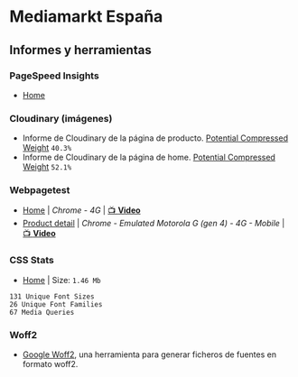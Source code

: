 # Mediamarkt España

## Informes y herramientas

### PageSpeed Insights

- [Home](https://developers.google.com/speed/pagespeed/insights/?url=https%3A%2F%2Fwww.mediamarkt.es)

### Cloudinary (imágenes)

- Informe de Cloudinary de la página de producto. [Potential Compressed Weight](https://webspeedtest.cloudinary.com/results/181215_AE_b0523a71f4f59676465f4420312bb491) `40.3%`
- Informe de Cloudinary de la página de home. [Potential Compressed Weight](https://webspeedtest.cloudinary.com/results/181215_XY_a5f9c96e136757a81118a0dc5e834acc) `52.1%`

### Webpagetest

- [Home](https://www.webpagetest.org/result/181215_TR_577ac40f47576d36c4f3370ac783db7d/) | _Chrome - 4G_ | [📺 **Video**](https://www.webpagetest.org/video/view.php?id=181215_TR_577ac40f47576d36c4f3370ac783db7d.1.0)
- [Product detail](https://www.webpagetest.org/result/181215_3A_26ff76e33767c42eac4496483f2480dc/) | _Chrome - Emulated Motorola G (gen 4) - 4G - Mobile_ | [📺 **Video**](https://www.webpagetest.org/video/view.php?id=181215_3A_26ff76e33767c42eac4496483f2480dc.1.0)

### CSS Stats

- [Home](https://cssstats.com/stats?url=https%3A%2F%2Fwww.mediamarkt.es&ua=Browser%20Default) | Size: `1.46 Mb`

```
131 Unique Font Sizes
26 Unique Font Families
67 Media Queries
```

### Woff2

- [Google Woff2](https://github.com/google/woff2), una herramienta para generar ficheros de fuentes en formato woff2.
